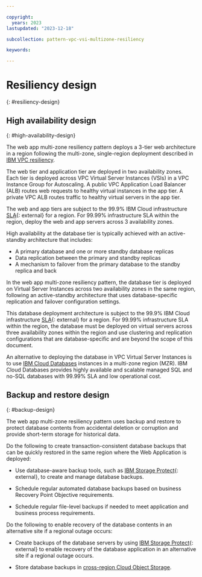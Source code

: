 ```yaml
---

copyright:
  years: 2023
lastupdated: "2023-12-18"

subcollection: pattern-vpc-vsi-multizone-resiliency

keywords:

---
```


# Resiliency design
{: #resiliency-design}

## High availability design
{: #high-availability-design}

The web app multi-zone resiliency pattern deploys a 3-tier web architecture in a region following the multi-zone, single-region deployment described in [IBM VPC resiliency](/docs/vpc-resiliency).

The web tier and application tier are deployed in two availability zones. Each tier is deployed across VPC Virtual Server Instances (VSIs) in a VPC Instance Group for Autoscaling. A public VPC Application Load Balancer (ALB) routes web requests to healthy virtual instances in the app tier. A private VPC ALB routes traffic to healthy virtual servers in the app tier.

The web and app tiers are subject to the 99.9% IBM Cloud infrastructure [SLA](https://www.ibm.com/support/customer/csol/terms/?id=i126-9268&lc=en#detail-document){: external} for a region. For 99.99% infrastructure SLA within the region, deploy the web and app servers across 3 availability zones.

High availability at the database tier is typically achieved with an active-standby architecture that includes:

- A primary database and one or more standby database replicas
- Data replication between the primary and standby replicas
- A mechanism to failover from the primary database to the standby replica and back

In the web app multi-zone resiliency pattern, the database tier is deployed on Virtual Server Instances across two availability zones in the same region, following an active-standby architecture that uses database-specific replication and failover configuration settings.

This database deployment architecture is subject to the 99.9% IBM Cloud infrastructure [SLA](https://www.ibm.com/support/customer/csol/terms/?id=i126-9268&lc=en#detail-document){: external} for a region. For 99.99% infrastructure SLA within the region, the database must be deployed on virtual servers across three availability zones within the region and use clustering and replication configurations that are database-specific and are beyond the scope of this document.

An alternative to deploying the database in VPC Virtual Server Instances is to use [IBM Cloud Databases](/docs/cloud-databases) instances in a multi-zone region (MZR). IBM Cloud Databases provides highly available and scalable managed SQL and no-SQL databases with 99.99% SLA and low operational cost.

## Backup and restore design
{: #backup-design}

The web app multi-zone resiliency pattern uses backup and restore to protect database contents from accidental deletion or corruption and provide short-term storage for historical data.

Do the following to create transaction-consistent database backups that can be quickly restored in the same region where the Web Application is deployed:

- Use database-aware backup tools, such as [IBM Storage Protect](https://cloud.ibm.com/catalog/content/SPonIBMCloud-20c54034-d319-48c0-beb6-0b4adc54265c-global){: external}, to create and manage database backups.

- Schedule regular automated database backups based on business Recovery Point Objective requirements.

- Schedule regular file-level backups if needed to meet application and business process requirements.

Do the following to enable recovery of the database contents in an alternative site if a regional outage occurs:
- Create backups of the database servers by using [IBM Storage Protect](https://cloud.ibm.com/catalog/content/SPonIBMCloud-20c54034-d319-48c0-beb6-0b4adc54265c-global){: external} to enable recovery of the database application in an alternative site if a regional outage occurs.

- Store database backups in [cross-region Cloud Object Storage](/docs/cloud-object-storage?topic=cloud-object-storage-endpoints#endpoints-geo).
